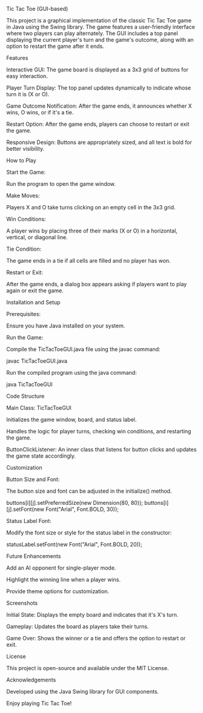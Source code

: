 Tic Tac Toe (GUI-based)

This project is a graphical implementation of the classic Tic Tac Toe game in Java using the Swing library. The game features a user-friendly interface where two players can play alternately. The GUI includes a top panel displaying the current player's turn and the game's outcome, along with an option to restart the game after it ends.

Features

Interactive GUI: The game board is displayed as a 3x3 grid of buttons for easy interaction.

Player Turn Display: The top panel updates dynamically to indicate whose turn it is (X or O).

Game Outcome Notification: After the game ends, it announces whether X wins, O wins, or if it's a tie.

Restart Option: After the game ends, players can choose to restart or exit the game.

Responsive Design: Buttons are appropriately sized, and all text is bold for better visibility.

How to Play

Start the Game:

Run the program to open the game window.

Make Moves:

Players X and O take turns clicking on an empty cell in the 3x3 grid.

Win Conditions:

A player wins by placing three of their marks (X or O) in a horizontal, vertical, or diagonal line.

Tie Condition:

The game ends in a tie if all cells are filled and no player has won.

Restart or Exit:

After the game ends, a dialog box appears asking if players want to play again or exit the game.

Installation and Setup

Prerequisites:

Ensure you have Java installed on your system.

Run the Game:

Compile the TicTacToeGUI.java file using the javac command:

javac TicTacToeGUI.java

Run the compiled program using the java command:

java TicTacToeGUI

Code Structure

Main Class: TicTacToeGUI

Initializes the game window, board, and status label.

Handles the logic for player turns, checking win conditions, and restarting the game.

ButtonClickListener: An inner class that listens for button clicks and updates the game state accordingly.

Customization

Button Size and Font:

The button size and font can be adjusted in the initialize() method.

buttons[i][j].setPreferredSize(new Dimension(80, 80));
buttons[i][j].setFont(new Font("Arial", Font.BOLD, 30));

Status Label Font:

Modify the font size or style for the status label in the constructor:

statusLabel.setFont(new Font("Arial", Font.BOLD, 20));

Future Enhancements

Add an AI opponent for single-player mode.

Highlight the winning line when a player wins.

Provide theme options for customization.

Screenshots

Initial State: Displays the empty board and indicates that it's X's turn.

Gameplay: Updates the board as players take their turns.

Game Over: Shows the winner or a tie and offers the option to restart or exit.

License

This project is open-source and available under the MIT License.

Acknowledgements

Developed using the Java Swing library for GUI components.

Enjoy playing Tic Tac Toe!

